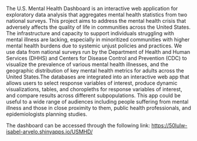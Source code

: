 The U.S. Mental Health Dashboard is an interactive web application for exploratory data analysis that aggregates mental health statistics from two national surveys. This project aims to address the mental health crisis that adversely affects the quality of life in communities across the United States. The infrastructure and capacity to support individuals struggling with mental illness are lacking, especially in minoritized communities with higher mental health burdens due to systemic unjust policies and practices. We use data from national surveys run by the Department of Health and Human Services (DHHS) and Centers for Disease Control and Prevention (CDC) to visualize the prevalence of various mental health illnesses, and the geographic distribution of key mental health metrics for adults across the United States.The databases are integrated into an interactive web app that allows users to select response variables of interest, produce dynamic visualizations, tables, and choropleths for response variables of interest, and compare results across different subpopulations. This app could be useful to a wide range of audiences including people suffering from mental illness and those in close proximity to them, public health professionals, and epidemiologists planning studies.

The dashboard can be accessed through the following link: https://50lulw-isabel-arvelo.shinyapps.io/USMHD/
